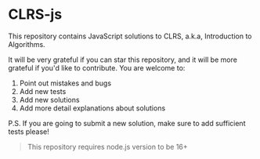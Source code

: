 # CLRS-js

This repository contains JavaScript solutions to CLRS, a.k.a, Introduction to Algorithms. 

It will be very grateful if you can star this repository, and it will be more grateful if you'd like
to contribute. You are welcome to:

1. Point out mistakes and bugs
2. Add new tests
3. Add new solutions
4. Add more detail explanations about solutions

P.S. If you are going to submit a new solution, make sure to add sufficient tests please!

> This repository requires node.js version to be 16+


